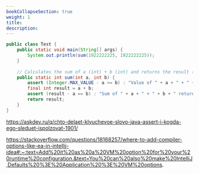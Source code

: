 ```yaml
---
bookCollapseSection: true
weight: 1
title: 
description: 
---
```


```java
public class Test {
    public static void main(String[] args) {
        System.out.println(sum(1922222225, 1922222225));
    }
    
    // Calculates the sum of a (int) + b (int) and returns the result (int).
    public static int sum(int a, int b) {
        assert (Integer.MAX_VALUE - a >= b) : "Value of " + a + " + " + b + " is too large to add.";
        final int result = a + b;
        assert (result - a == b) : "Sum of " + a + " + " + b + " returned wrong sum " + result;
        return result;
    }
}
```

https://askdev.ru/q/chto-delaet-klyuchevoe-slovo-java-assert-i-kogda-ego-sleduet-ispolzovat-1901/

https://stackoverflow.com/questions/18168257/where-to-add-compiler-options-like-ea-in-intellij-idea#:~:text=Add%20it%20as%20a%20VM%20option%20for%20your%20runtime%20configuration.&text=You%20can%20also%20make%20IntelliJ,Defaults%20%3E%20Application%20%3E%20VM%20options.